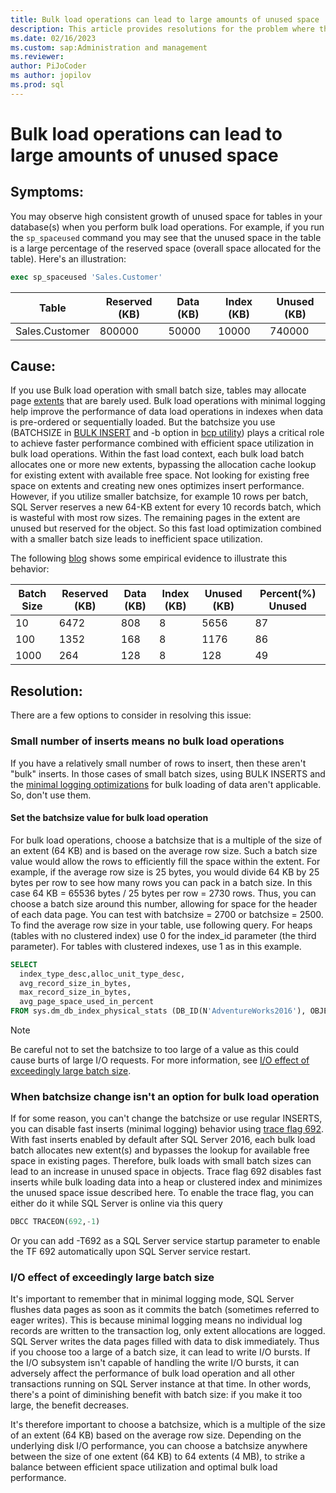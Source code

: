 ```yaml
---
title: Bulk load operations can lead to large amounts of unused space
description: This article provides resolutions for the problem where the SQL Server database transaction log file doesn't grow by the configured file growth value.
ms.date: 02/16/2023
ms.custom: sap:Administration and management
ms.reviewer: 
author: PiJoCoder
ms author: jopilov
ms.prod: sql
---
```


# Bulk load operations can lead to large amounts of unused space

## Symptoms:

You may observe high consistent growth of unused space for tables in your database(s) when you perform bulk load operations. For example, if you run the `sp_spaceused` command you may see that the unused space in the table is a large percentage of the reserved space (overall space allocated for the table). Here's an illustration:

```sql
exec sp_spaceused 'Sales.Customer'
```

|Table          |Reserved (KB)  |Data (KB)   |Index (KB)  | Unused (KB) |
|---------      |-------------  |---------   |---------   |--------     |
|Sales.Customer | 800000        |  50000     | 10000      | 740000      |

## Cause:

If you use Bulk load operation with small batch size, tables may allocate page [extents](/sql/relational-databases/pages-and-extents-architecture-guide#extents) that are barely used.
Bulk load operations with minimal logging help improve the performance of data load operations in indexes when data is pre-ordered or sequentially loaded. But the batchsize you use (BATCHSIZE in [BULK INSERT](/sql/t-sql/statements/bulk-insert-transact-sql) and -b option in [bcp utility](/sql/tools/bcp-utility)) plays a critical role to achieve faster performance combined with efficient space utilization in bulk load operations. Within the fast load context, each bulk load batch allocates one or more new extents, bypassing the allocation cache lookup for existing extent with available free space. Not looking for existing free space on extents and creating new ones optimizes insert performance. However, if you utilize smaller batchsize, for example 10 rows per batch, SQL Server reserves a new 64-KB extent for every 10 records batch, which is wasteful with most row sizes. The remaining pages in the extent are unused but reserved for the object. So this fast load optimization combined with a smaller batch size leads to inefficient space utilization.

The following [blog](/archive/blogs/sql_server_team/sql-server-2016-minimal-logging-and-impact-of-the-batchsize-in-bulk-load-operations) shows some empirical evidence to illustrate this behavior:

|Batch Size     |Reserved (KB)  |Data (KB)   |Index (KB)  | Unused (KB) | Percent(%) Unused |
|---------      |-------------  |---------   |---------   |--------     |------------       |
|10             | 6472          |  808       | 8          | 5656        |  87               |
|100            | 1352          |  168       | 8          | 1176        |  86               |
|1000           | 264           |  128       | 8          | 128         |  49               |


## Resolution:

There are a few options to consider in resolving this issue:

### Small number of inserts means no bulk load operations

If you have a relatively small number of rows to insert, then these aren't "bulk" inserts. In those cases of small batch sizes, using BULK INSERTS and the [minimal logging optimizations](/sql/relational-databases/import-export/prerequisites-for-minimal-logging-in-bulk-import) for bulk loading of data aren't applicable. So, don't use them.

#### Set the batchsize value for bulk load operation

For bulk load operations, choose a batchsize that is a multiple of the size of an extent (64 KB) and is based on the average row size. Such a batch size value would allow the rows to efficiently fill the space within the extent. For example, if the average row size is 25 bytes, you would divide 64 KB by 25 bytes per row to see how many rows you can pack in a batch size. In this case 64 KB = 65536 bytes / 25 bytes per row = 2730 rows. Thus, you can choose a batch size around this number, allowing for space for the header of each data page. You can test with batchsize = 2700 or batchsize = 2500. To find the average row size in your table, use following query. For heaps (tables with no clustered index) use 0 for the index_id parameter (the third parameter). For tables with clustered indexes, use 1 as in this example.

```sql
SELECT 
  index_type_desc,alloc_unit_type_desc, 
  avg_record_size_in_bytes, 
  max_record_size_in_bytes, 
  avg_page_space_used_in_percent
FROM sys.dm_db_index_physical_stats (DB_ID(N'AdventureWorks2016'), OBJECT_ID(N'Production.ProductDocument'), 1, NULL , 'DETAILED')
```

>[!NOTE]
> Be careful not to set the batchsize to too large of a value as this could cause burts of large I/O requests. For more information, see [I/O effect of exceedingly large batch size](#io-effect-of-exceedingly-large-batch-size).

### When batchsize change isn't an option for bulk load operation

If for some reason, you can't change the batchsize or use regular INSERTS, you can disable fast inserts (minimal logging) behavior using [trace flag 692](/sql/t-sql/database-console-commands/dbcc-traceon-trace-flags-transact-sql#tf692). With fast inserts enabled by default after SQL Server 2016, each bulk load batch allocates new extent(s) and bypasses the lookup for available free space in existing pages. Therefore, bulk loads with small batch sizes can lead to an increase in unused space in objects. Trace flag 692 disables fast inserts while bulk loading data into a heap or clustered index and minimizes the unused space issue described here.
To enable the trace flag, you can either do it while SQL Server is online via this query

```sql
DBCC TRACEON(692,-1)
```

Or you can add -T692 as a SQL Server service startup parameter to enable the TF 692 automatically upon SQL Server service restart.


### I/O effect of exceedingly large batch size

It's important to remember that in minimal logging mode, SQL Server flushes data pages as soon as it commits the batch (sometimes referred to eager writes). This is because minimal logging means no individual log records are written to the transaction log, only extent allocations are logged. SQL Server writes the data pages filled with data to disk immediately. Thus if you choose too a large of a batch size, it can lead to write I/O bursts. If the I/O subsystem isn't capable of handling the write I/O bursts, it can adversely affect the performance of bulk load operation and all other transactions running on SQL Server instance at that time. In other words, there's a point of diminishing benefit with batch size: if you make it too large, the benefit decreases.

It's therefore important to choose a batchsize, which is a multiple of the size of an extent (64 KB) based on the average row size. Depending on the underlying disk I/O performance, you can choose a batchsize anywhere between the size of one extent (64 KB) to 64 extents (4 MB), to strike a balance between efficient space utilization and optimal bulk load performance.

